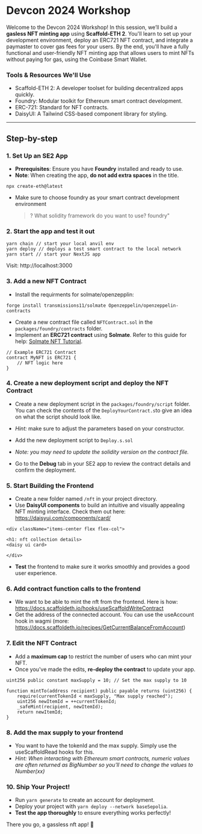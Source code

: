 # Devcon 2024 Workshop

Welcome to the Devcon 2024 Workshop! In this session, we’ll build a **gasless NFT minting app** using **Scaffold-ETH 2**. You'll learn to set up your development environment, deploy an ERC721 NFT contract, and integrate a paymaster to cover gas fees for your users. By the end, you'll have a fully functional and user-friendly NFT minting app that allows users to mint NFTs without paying for gas, using the Coinbase Smart Wallet.

### Tools & Resources We'll Use

- Scaffold-ETH 2: A developer toolset for building decentralized apps quickly.
- Foundry: Modular toolkit for Ethereum smart contract development.
- ERC-721: Standard for NFT contracts.
- DaisyUI: A Tailwind CSS-based component library for styling.

---

## Step-by-step

### 1. Set Up an SE2 App

- **Prerequisites**: Ensure you have **Foundry** installed and ready to use.
- **Note**: When creating the app, **do not add extra spaces** in the title.

```
npx create-eth@latest
```

- Make sure to choose foundry as your smart contract development environment

  > ? What solidity framework do you want to use? foundry"

### 2. Start the app and test it out

```
yarn chain // start your local anvil env
yarn deploy // deploys a test smart contract to the local network
yarn start // start your NextJS app
```

Visit: http://localhost:3000

### 3. Add a new NFT Contract

- Install the requirments for solmate/openzepplin:

`forge install transmissions11/solmate Openzeppelin/openzeppelin-contracts`

- Create a new contract file called `NFTContract.sol` in the `packages/foundry/contracts` folder.
- Implement an **ERC721 contract** using **Solmate**. Refer to this guide for help: [Solmate NFT Tutorial](https://book.getfoundry.sh/tutorials/solmate-nft).

```
// Example ERC721 Contract
contract MyNFT is ERC721 {
    // NFT logic here
}
```

### 4. Create a new deployment script and deploy the NFT Contract

- Create a new deployment script in the `packages/foundry/script` folder. You can check the contents of the `DeployYourContract.s`to give an idea on what the script should look like.
- _Hint:_ make sure to adjust the parameters based on your constructor.

- Add the new deployment script to `Deploy.s.sol`
- _Note: you may need to update the solidity version on the contract file._

- Go to the **Debug** tab in your SE2 app to review the contract details and confirm the deployment.

### 5. Start Building the Frontend

- Create a new folder named `/nft` in your project directory.
- Use **DaisyUI components** to build an intuitive and visually appealing NFT minting interface. Check them out here: https://daisyui.com/components/card/

```
<div className="items-center flex flex-col">

<h1: nft collection details>
<daisy ui card>

</div>
```

- **Test** the frontend to make sure it works smoothly and provides a good user experience.

### 6. Add contract function calls to the frontend

- We want to be able to mint the nft from the frontend. Here is how: https://docs.scaffoldeth.io/hooks/useScaffoldWriteContract
- Get the address of the connected account. You can use the useAccount hook in wagmi (more: https://docs.scaffoldeth.io/recipes/GetCurrentBalanceFromAccount)

### 7. Edit the NFT Contract

- Add a **maximum cap** to restrict the number of users who can mint your NFT.
- Once you've made the edits, **re-deploy the contract** to update your app.

```
uint256 public constant maxSupply = 10; // Set the max supply to 10

function mintTo(address recipient) public payable returns (uint256) {
    require(currentTokenId < maxSupply, "Max supply reached");
    uint256 newItemId = ++currentTokenId;
    _safeMint(recipient, newItemId);
    return newItemId;
}
```

### 8. Add the max supply to your frontend

- You want to have the tokenId and the max supply. Simply use the useScaffoldRead hooks for this.
- _Hint: When interacting with Ethereum smart contracts, numeric values are often returned as BigNumber so you'll need to change the values to Number(xx)_

### 10. Ship Your Project!

- Run `yarn generate` to create an account for deployment.
- Deploy your project with `yarn deploy --network baseSepolia`.
- **Test the app thoroughly** to ensure everything works perfectly!

There you go, a gassless nft app! 🚀
